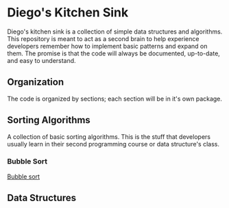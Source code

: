 # Diego's Kitchen Sink
Diego's kitchen sink is a collection of simple data structures and algorithms. This repository is meant to act as a second brain to help experience developers  remember how to implement basic patterns and expand on them. The promise is that the code will always be documented, up-to-date, and easy to understand.

## Organization
The code is organized by sections; each section will be in it's own package.

## Sorting Algorithms
A collection of basic sorting algorithms. This is the stuff that developers usually learn in their second programming course or data structure's class.

### Bubble Sort
[Bubble sort](https://en.wikipedia.org/wiki/Bubble_sort)

## Data Structures
